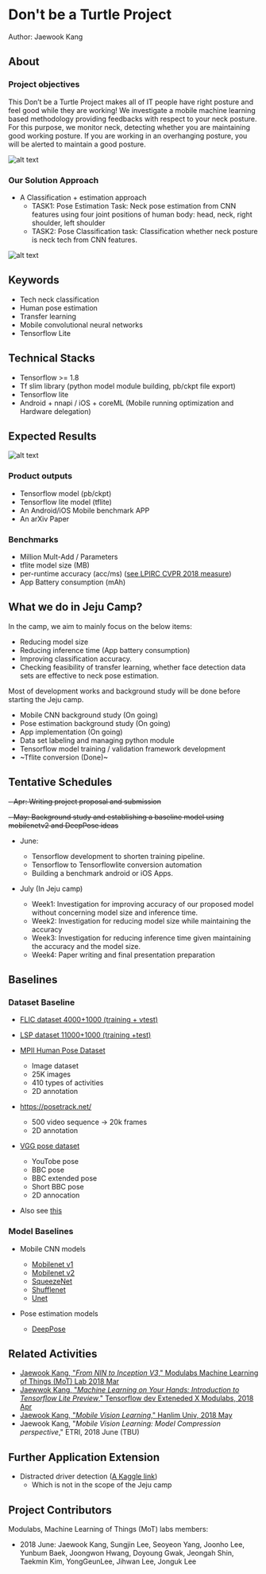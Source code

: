 # Don't be a Turtle Project

Author: Jaewook Kang



## About

### Project objectives

This Don’t be a Turtle Project makes all of IT people have right posture and feel good while they are working! 
We investigate a mobile machine learning based methodology providing 
feedbacks with respect to your neck posture. 
For this purpose, we monitor neck, detecting 
whether you are maintaining good working posture. 
If you are working in an overhanging posture, you will be alerted to maintain a good posture.


![alt text](https://github.com/MachineLearningOfThings/smile-turtle-proj/blob/develop/images/about.jpg)


### Our Solution Approach
- A Classification + estimation approach
    - TASK1: Pose Estimation Task: Neck pose estimation from CNN features using four joint positions of human body: head, neck, right shoulder, left shoulder
    - TASK2: Pose Classification task: Classification whether neck posture is neck tech from CNN features.


![alt text](https://github.com/MachineLearningOfThings/smile-turtle-proj/blob/develop/images/approach.jpg)


## Keywords
- Tech neck classification
- Human pose estimation
- Transfer learning
- Mobile convolutional neural networks
- Tensorflow Lite

## Technical Stacks
- Tensorflow >= 1.8
- Tf slim library (python model module building, pb/ckpt file export)
- Tensorflow lite
- Android + nnapi / iOS + coreML (Mobile running optimization and Hardware delegation)


## Expected Results
![alt text](https://github.com/MachineLearningOfThings/smile-turtle-proj/blob/develop/images/product.jpg)

### Product outputs
- Tensorflow model (pb/ckpt)
- Tensorflow lite model (tflite)
- An Android/iOS Mobile benchmark APP
- An arXiv Paper



### Benchmarks
- Million Mult-Add / Parameters
- tflite model size (MB)
- per-runtime accuracy (acc/ms) ([see LPIRC CVPR 2018 measure](https://docs.google.com/document/d/1_toBzIrfcrZwxF9B1jMIbMvqxrw9AS1rWy-fdSP_OvI/edit))
- App Battery consumption (mAh)



## What we do in Jeju Camp?
In the camp, we aim to mainly focus on the below items:
- Reducing model size
- Reducing inference time (App battery consumption)
- Improving classification accuracy.
- Checking feasibility of transfer learning, whether face detection data sets are effective to neck pose estimation.

Most of development works and background study will be done before starting the Jeju camp.
- Mobile CNN background study (On going)
- Pose estimation background study  (On going)
- App implementation  (On going)
- Data set labeling and managing python module
- Tensorflow model training / validation framework development
- ~Tflite conversion (Done)~


## Tentative Schedules
~~- Apr: Writing project proposal and submission~~

~~- May: Background study and establishing a baseline model using mobilenetv2 and DeepPose ideas~~

- June:
    - Tensorflow development to shorten training pipeline.
    - Tensorflow to Tensorflowlite conversion automation
    - Building a benchmark android or iOS Apps.

- July (In Jeju camp)
    - Week1: Investigation for improving accuracy of our proposed model without concerning model size and inference time.
    - Week2: Investigation for reducing model size while maintaining the accuracy
    - Week3: Investigation for reducing inference time given maintaining the accuracy and the model size.
    - Week4: Paper writing and final presentation preparation


## Baselines


### Dataset Baseline
- [FLIC dataset 4000+1000 (training + vtest)](https://bensapp.github.io/flic-dataset.html)
- [LSP  dataset 11000+1000 (training +test)](http://sam.johnson.io/research/lsp.html)
- [MPII Human Pose Dataset](http://human-pose.mpi-inf.mpg.de/#)
    - Image dataset
    - 25K images
    - 410 types of activities
    - 2D annotation
- https://posetrack.net/
    - 500 video sequence → 20k frames
    - 2D annotation
- [VGG pose dataset](https://www.robots.ox.ac.uk/~vgg/data/pose/)
    - YouTobe pose
    - BBC pose
    - BBC extended pose
    - Short BBC pose
    - 2D annocation

- Also see [this](https://docs.google.com/document/d/1C1kp-qXud6xqhB2-cuPmA1_YvcLfVMbs7udzqNoq3Zk/edit#)


### Model Baselines
- Mobile CNN models
    - [Mobilenet v1](https://arxiv.org/abs/1704.04861)
    - [Mobilenet v2](https://arxiv.org/abs/1801.04381)
    - [SqueezeNet](https://arxiv.org/abs/1602.07360)
    - [Shufflenet](https://arxiv.org/abs/1707.01083)
    - [Unet](https://arxiv.org/abs/1505.04597)

- Pose estimation models
    - [DeepPose](https://arxiv.org/abs/1312.4659)

## Related  Activities
- [Jaewook Kang, "_From NIN to Inception V3_," Modulabs Machine Learning of Things (MoT) Lab 2018 Mar](https://docs.google.com/presentation/d/1JfH6bHnx14zlclglhoGIymzp0HJDQgE7g4gFKbudmkc/edit#slide=id.p3)
- [Jaewwok Kang, "_Machine Learning on Your Hands: Introduction to Tensorflow Lite Preview_," Tensorflow dev Exteneded X Modulabs, 2018 Apr](https://www.slideshare.net/modulabs/machine-learning-on-your-hand-introduction-to-tensorflow-lite-preview)
- [Jaewook Kang, "_Mobile Vision Learning_," Hanlim Univ, 2018 May](https://www.slideshare.net/JaewookKang1/180525-mobile-visionnethanlimextended)
- Jaewook Kang, "_Mobile Vision Learning: Model Compression perspective_," ETRI, 2018 June (TBU)


## Further Application Extension
- Distracted driver detection ([A Kaggle link](https://www.kaggle.com/c/state-farm-distracted-driver-detection#description))
    - Which is not in the scope of the Jeju camp

## Project Contributors
Modulabs, Machine Learning of Things (MoT) labs members:
- 2018 June: Jaewook Kang, Sungjin Lee, Seoyeon Yang, Joonho Lee, Yunbum Baek, Joongwon Hwang, Doyoung Gwak, Jeongah Shin, Taekmin Kim, YongGeunLee, Jihwan Lee, Jonguk Lee